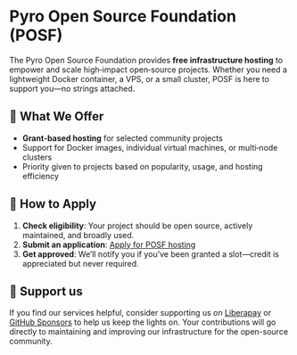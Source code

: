 # Pyro Open Source Foundation (POSF)

The Pyro Open Source Foundation provides **free infrastructure hosting** to empower and scale high‑impact open‑source projects. Whether you need a lightweight Docker container, a VPS, or a small cluster, POSF is here to support you—no strings attached.

## 🌟 What We Offer

- **Grant‑based hosting** for selected community projects  
- Support for Docker images, individual virtual machines, or multi‑node clusters  
- Priority given to projects based on popularity, usage, and hosting efficiency  

## 🚀 How to Apply

1. **Check eligibility**: Your project should be open source, actively maintained, and broadly used.  
2. **Submit an application**: [Apply for POSF hosting](https://pyro.host/posf)  
3. **Get approved**: We’ll notify you if you’ve been granted a slot—credit is appreciated but never required.  

## 💖 Support us

If you find our services helpful, consider supporting us on [Liberapay](https://liberapay.com/pyro) or [GitHub Sponsors](https://github.com/posf-git/sponsors) to help us keep the lights on. Your contributions will go directly to maintaining and improving our infrastructure for the open-source community.
